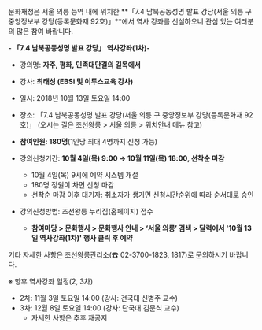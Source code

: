 문화재청은 서울 의릉 능역 내에 위치한 **「7.4 남북공동성명 발표 강당(서울 의릉 구 중앙정보부 강당(등록문화재 92호)」**에서 역사 강좌를 신설하오니 관심 있는 여러분의 많은 참여 바랍니다.

**- 「7.4 남북공동성명 발표 강당」 역사강좌(1차)-**
- 강의명: **자주, 평화, 민족대단결의 길목에서**
- 강사: **최태성 (EBSi 및 이투스교육 강사)**
- 일시: 2018년 10월 13일 토요일 14:00
- 장소: 「7.4 남북공동성명 발표 강당(서울 의릉 구 중앙정보부 강당(등록문화재 92호)」
  (오시는 길은 조선왕릉 > 서울 의릉 > 위치안내 메뉴 참고)

- **참여인원: 180명**(1인당 최대 4명까지 신청 가능)
- 강의신청기간: **10월 4일(목) 9:00 → 10월 11일(목) 18:00, 선착순 마감**
  - 10월 4일(목) 9시에 예약 시스템 개설
  - 180명 정원이 차면 신청 마감
  - 선착순 마감 이후 대기자: 취소자가 생기면 신청시간순위에 따라 순서대로 승인

- 강의신청방법: 조선왕릉 누리집(홈페이지) 접수
  - **참여마당 > 문화행사 > 문화행사 안내 > ‘서울 의릉’ 검색 > 달력에서 '10월 13일 역사강좌(1차)' 행사 클릭 후 예약**

기타 자세한 사항은 조선왕릉관리소(☎ 02-3700-1823, 1817)로 문의하시기 바랍니다.

※ 향후 역사강좌 일정(2, 3차)
- 2차: 11월 3일 토요일 14:00 (강사: 건국대 신병주 교수)
- 3차: 12월 8일 토요일 14:00 (강사: 단국대 김문식 교수)
  * 자세한 사항은 추후 재공지